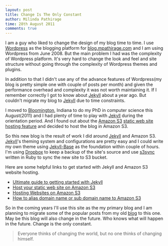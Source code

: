 ```yaml
---
layout: post
title: Change Is The Only Constant
author: Milinda Pathirage
time: 28th August 2011 
comments: true
---
```


I am a guy who liked to change the design of my blog time to time. I use [Wordpress](http://wordpress.org/) as the blogging platform for [blog.mpathirage.com](http://blog.mpathirage.com) and I am using Wordpress from June 2008. But the main problem I had was the complexity of Wordpress platform. It's very hard to change the look and feel and site structure without going through the complexity of Wordpress themes and plugins. 

In addition to that I didn't use any of the advance features of Wordpress(my blog is pretty simple one with couple of posts per month) and given the performance overhead and complexity it was not worth maintaining it. If I remember correctly I got to know about [Jekyll](https://github.com/mojombo/jekyll) about a year ago. But couldn't migrate my blog to [Jekyll](https://github.com/mojombo/jekyll) due to time constraints.

I moved to [Bloomington](http://bloomington.in.gov/), Indiana to do my PhD in computer science this August(2011) and I had plenty of time to play with [Jekyll](https://github.com/mojombo/jekyll) during the orientation period. And I found out about the [Amazon S3](http://aws.amazon.com/s3/) [static web site hosting feature](http://aws.amazon.com/about-aws/whats-new/2011/02/17/Amazon-S3-Website-Features/) and decided to host the blog in Amazon S3. 

So this new blog is the result of work I did around [Jekyll](https://github.com/mojombo/jekyll) and Amazon S3. [Jekyll](https://github.com/mojombo/jekyll)'s theming system and configurations are pretty easy and I could write my own theme using [Jekyll-Base](https://github.com/danielmcgraw/Jekyll-Base) as the foundation within couple of hours. I'm using [Dropbox](http://www.dropbox.com/) to keep a backup of the site's source and use [s3sync](https://forums.aws.amazon.com/thread.jspa?threadID=11975&start=0&tstart=0) written in Ruby to sync the new site to S3 bucket.

Here are some helpful links to get started with Jekyll and Amazon S3 website hosting.

 - [Ultimate guide to getting started with Jekyll](http://danielmcgraw.com/2011/04/14/The-Ultimate-Guide-To-Getting-Started-With-Jekyll-Part-1/)
 - [Host your static web site on Amazon S3](http://aws.typepad.com/aws/2011/02/host-your-static-website-on-amazon-s3.html)
 - [Hosting Websites on Amazon S3](http://docs.amazonwebservices.com/AmazonS3/latest/dev/index.html?WebsiteHosting.html)
 - [How to alias domain name or sub domain name to Amazon S3](http://carltonbale.com/how-to-alias-a-domain-name-or-sub-domain-to-amazon-s3)
 
So in the coming years I'll use this site as the my primary blog and I am planning to migrate some of the popular posts from my old [blog](http://blog.mpathirage.com) to this one. May be this blog will also change in the future. Who knows what will happen in the future. Change is the only constant.


> Everyone thinks of changing the world, but no one thinks of changing himself.